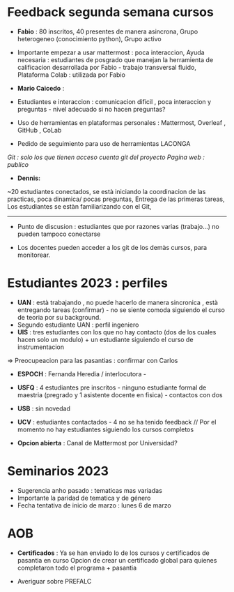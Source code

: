 
# Feedback segunda semana cursos

- **Fabio** :
80 inscritos,
40 presentes de manera asincrona,
Grupo heterogeneo (conocimiento python),
Grupo activo

- Importante empezar a usar mattermost : poca interaccion, Ayuda necesaria : estudiantes de posgrado que manejan la herramienta de calificacion desarrollada por Fabio - trabajo transversal fluido, Plataforma Colab : utilizada por Fabio

- **Mario Caicedo** :

- Estudiantes e interaccion : comunicacion dificil , poca interaccion y preguntas - nivel adecuado si no hacen preguntas?
- Uso de herramientas en plataformas personales : Mattermost, Overleaf , GitHub , CoLab
- Pedido de seguimiento para uso de herramientas LACONGA

*Git : solo los que tienen acceso cuenta git del proyecto
Pagina web : publico*

- **Dennis:**

~20 estudiantes conectados,
se està iniciando la coordinacion de las practicas,
poca dinamica/ pocas preguntas,
Entrega de las primeras tareas,
Los estudiantes se estàn familiarizando con el Git,

-----

- Punto de discusion : estudiantes que por razones varias (trabajo...) no pueden tampoco conectarse

- Los docentes pueden acceder a los git de los demàs cursos, para monitorear.

# Estudiantes 2023 : perfiles


- **UAN** : està trabajando , no puede hacerlo de manera sincronica , està entregando tareas (confirmar) - no se siente comoda siguiendo el curso de teoria por
su background. 
- Segundo estudiante UAN : perfil ingeniero
- **UIS** : tres estudiantes con los que no hay contacto (dos de los cuales hacen solo un modulo) + un estudiante siguiendo el curso de instrumentacion 

=> Preocupeacion para las pasantias : confirmar con Carlos

- **ESPOCH** : Fernanda Heredia / interlocutora - 
- **USFQ** : 4 estudiantes pre inscritos - ninguno estudiante formal de maestria (pregrado y 1 asistente docente en fisica) - contactos con dos

- **USB** : sin novedad
- **UCV** : estudiantes contactados - 4 no se ha tenido feedback // Por el momento no hay estudiantes siguiendo los cursos completos

- **Opcion abierta** : Canal de Mattermost por Universidad?

# Seminarios 2023

- Sugerencia anho pasado : tematicas mas variadas
- Importante la paridad de tematica y de género
- Fecha tentativa de inicio de marzo : lunes 6 de marzo

# AOB

- **Certificados** :
Ya se han enviado lo de los cursos y certificados de pasantia en curso
Opcion de crear un certificado global para quienes completaron todo el programa + pasantia

- Averiguar sobre PREFALC






